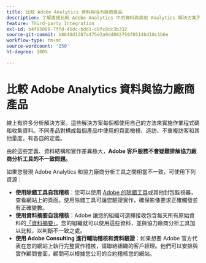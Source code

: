 ```yaml
---
title: 比較 Adobe Analytics 資料與協力廠商產品
description: 了解直接比較 Adobe Analytics 中的資料與其他 Analytics 解決方案所收集資料時的選項。
feature: Third-party Integration
exl-id: b4f85088-7ffd-45dc-bdd1-c0fc8dc3b332
source-git-commit: b8640d1387a475e2a9dd082759f0514bd18c1b6e
workflow-type: tm+mt
source-wordcount: '250'
ht-degree: 100%

---
```


# 比較 Adobe Analytics 資料與協力廠商產品

線上有許多分析解決方案。這些解決方案每個都使用自己的方法來實施作業程式碼和收集資料。不同產品對構成每個產品中使用的頁面檢視、造訪、不重複訪客和其他量度，有各自的定義。

由於這些定義、資料結構和實作差異極大，**Adobe 客戶服務不會疑難排解協力廠商分析工具的不一致問題。**

如果您發現 Adobe Analytics 和協力廠商分析工具之間相當不一致，可使用下列資源：

* **使用除錯工具自我稽核**：您可以使用 [Adobe 的除錯工具](https://experienceleague.adobe.com/docs/debugger/using/experience-cloud-debugger.html?lang=zh-Hant)或其他封包監視器，查看網站上的頁面。使用除錯工具可讓您驗證實作，確保影像要求正確觸發並有正確變數。
* **使用資料摘要自我稽核**：Adobe 讓您的組織可選擇接收包含每天所有原始資料的[「資料摘要」](/help/export/analytics-data-feed/data-feed-overview.md)。您的組織就可以使用這些資料，並與協力廠商分析工具加以比較，以判斷不一致之處。
* **使用 Adobe Consulting 進行輔助稽核和資料驗證**：如果想要 Adobe 官方代表在您的網站上執行完整實作稽核，請聯絡組織的客戶經理。他們可以安排與實作顧問會面，顧問可以根據您公司的合約稽核您的網站。
